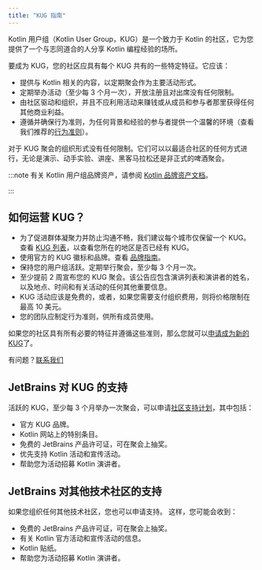 ```yaml
---
title: "KUG 指南"
---
```

Kotlin 用户组（Kotlin User Group，KUG）是一个致力于 Kotlin 的社区，它为您提供了一个与志同道合的人分享 Kotlin 编程经验的场所。

要成为 KUG，您的社区应具有每个 KUG 共有的一些特定特征。它应该：
* 提供与 Kotlin 相关的内容，以定期聚会作为主要活动形式。
* 定期举办活动（至少每 3 个月一次），开放注册且对出席没有任何限制。
* 由社区驱动和组织，并且不应利用活动来赚钱或从成员和参与者那里获得任何其他商业利益。
* 遵循并确保行为准则，为任何背景和经验的参与者提供一个温馨的环境（查看我们推荐的[行为准则](https://github.com/jetbrains#code-of-conduct)）。

对于 KUG 聚会的组织形式没有任何限制。它们可以以最适合社区的任何方式进行，无论是演示、动手实验、讲座、黑客马拉松还是非正式的啤酒聚会。

:::note
有关 Kotlin 用户组品牌资产，请参阅 [Kotlin 品牌资产文档](kotlin-brand-assets#kotlin-user-group-brand-assets)。

:::

## 如何运营 KUG？

* 为了促进群体凝聚力并防止沟通不畅，我们建议每个城市仅保留一个 KUG。查看 [KUG 列表](https://kotlinlang.org/community/user-groups/)，以查看您所在的地区是否已经有 KUG。
* 使用官方的 KUG 徽标和品牌。查看 [品牌指南](kotlin-brand-assets#kotlin-user-group-brand-assets)。
* 保持您的用户组活跃。定期举行聚会，至少每 3 个月一次。
* 至少提前 2 周宣布您的 KUG 聚会。该公告应包含演讲列表和演讲者的姓名，以及地点、时间和有关活动的任何其他重要信息。
* KUG 活动应该是免费的，或者，如果您需要支付组织费用，则将价格限制在最高 10 美元。
* 您的团队应制定行为准则，供所有成员使用。

如果您的社区具有所有必要的特征并遵循这些准则，那么您就可以[申请成为新的 KUG](https://surveys.jetbrains.com/s3/submit-a-local-kotlin-user-group)了。

有问题？[联系我们](mailto:kug@jetbrains.com)

## JetBrains 对 KUG 的支持

活跃的 KUG，至少每 3 个月举办一次聚会，可以申请[社区支持计划](https://www.jetbrains.com/community/user-groups/)，其中包括：
* 官方 KUG 品牌。
* Kotlin 网站上的特别条目。
* 免费的 JetBrains 产品许可证，可在聚会上抽奖。
* 优先支持 Kotlin 活动和宣传活动。
* 帮助您为活动招募 Kotlin 演讲者。

## JetBrains 对其他技术社区的支持

如果您组织任何其他技术社区，您也可以申请支持。 这样，您可能会收到：
* 免费的 JetBrains 产品许可证，可在聚会上抽奖。
* 有关 Kotlin 官方活动和宣传活动的信息。
* Kotlin 贴纸。
* 帮助您为活动招募 Kotlin 演讲者。